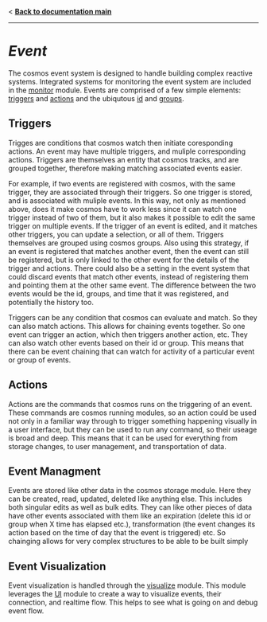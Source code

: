 < **[Back to documentation main](../documentation.md)**
___

# *Event*
The cosmos event system is designed to handle building complex reactive systems. Integrated systems for monitoring the event system are included in the [monitor](#monitor) module. Events are comprised of a few simple elements: [triggers](#triggers) and [actions](#actions) and the ubiqutous [id](#id) and [groups](#group).

## Triggers
Trigges are conditions that cosmos watch then initiate coresponding actions. An event may have multiple triggers, and muliple corresponding actions. Triggers are themselves an entity that cosmos tracks, and are grouped together, therefore making matching associated events easier.

For example, if two events are registered with cosmos, with the same trigger, they are associated through their triggers. So one trigger is stored, and is associated with muliple events. In this way, not only as mentioned above, does it make cosmos have to work less since it can watch one trigger instead of two of them, but it also makes it possible to edit the same trigger on multiple events. If the trigger of an event is edited, and it matches other triggers, you can update a selection, or all of them. Triggers themselves are grouped using cosmos groups. Also using this strategy, if an event is registered that matches another event, then the event can still be registered, but is only linked to the other event for the details of the trigger and actions. There could also be a setting in the event system that could discard events that match other events, instead of registering them and pointing them at the other same event. The difference between the two events would be the id, groups, and time that it was registered, and potentially the history too.

Triggers can be any condition that cosmos can evaluate and match. So they can also match actions. This allows for chaining events together. So one event can trigger an action, which then triggers another action, etc. They can also watch other events based on their id or group. This means that there can be event chaining that can watch for activity of a particular event or group of events.

## Actions
Actions are the commands that cosmos runs on the triggering of an event. These commands are cosmos running modules, so an action could be used not only in a familiar way through to trigger something happening visually in a user interface, but they can be used to run any command, so their useage is broad and deep. This means that it can be used for everything from storage changes, to user management, and transportation of data. 

## Event Managment
Events are stored like other data in the cosmos storage module. Here they can be created, read, updated, deleted like anything else. This includes both singular edits as well as bulk edits. They can like other pieces of data have other events associated with them like an expiration (delete this id or group when X time has elapsed etc.), transformation (the event changes its action based on the time of day that the event is triggered) etc. So chainging allows for very complex structures to be able to be built simply

## Event Visualization
Event visualization is handled through the [visualize](#visualize) module. This module leverages the [UI](#ui) module to create a way to visualize events, their connection, and realtime flow. This helps to see what is going on and debug event flow.